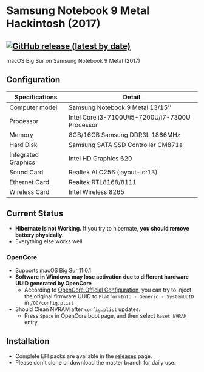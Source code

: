 # Samsung Notebook 9 Metal Hackintosh (2017)

[![GitHub release (latest by date)](https://img.shields.io/github/v/release/obbcth/Notebook9-Metal-Hackintosh)](https://github.com/obbcth/Notebook9-Metal-Hackintosh/releases)
-----
macOS Big Sur on Samsung Notebook 9 Metal (2017)

## Configuration

| Specifications | Detail                                                  |
| ------------------- | ------------------------------------------- |
| Computer model      | Samsung Notebook 9 Metal 13/15''      |
| Processor           | Intel Core i3-7100U/i5-7200U/i7-7300U Processor     |
| Memory              | 8GB/16GB Samsung DDR3L 1866MHz              |
| Hard Disk           | Samsung SATA SSD Controller CM871a    |
| Integrated Graphics | Intel HD Graphics 620                     |
| Sound Card          | Realtek ALC256 (layout-id:13)           |
| Ethernet Card       | Realtek RTL8168/8111                        |
| Wireless Card       | Intel Wireless 8265                        |


## Current Status

- **Hibernate is not Working.** If you try to hibernate, **you should remove battery physically.**
- Everything else works well

### OpenCore
- Supports macOS Big Sur 11.0.1
- **Software in Windows may lose activation due to different hardware UUID generated by OpenCore**
  - According to [OpenCore Official Configuration](https://github.com/acidanthera/OpenCorePkg/blob/master/Docs/Configuration.pdf), you can try to inject the original firmware UUID to `PlatformInfo - Generic - SystemUUID` in `/OC/config.plist`
- Should Clean NVRAM after `config.plist` updates.
  - Press `Space` in OpenCore boot page, and then select `Reset NVRAM` entry

## Installation
- Complete EFI packs are available in the [releases](https://github.com/obbcth/Notebook9-Metal-Hackintosh/releases) page.
 - Please don't clone or download the master branch for daily use.
